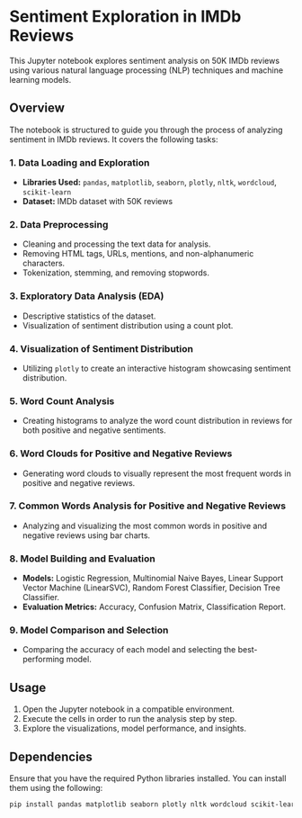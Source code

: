 # Sentiment Exploration in IMDb Reviews

This Jupyter notebook explores sentiment analysis on 50K IMDb reviews using various natural language processing (NLP) techniques and machine learning models.

## Overview

The notebook is structured to guide you through the process of analyzing sentiment in IMDb reviews. It covers the following tasks:

### 1. Data Loading and Exploration

- **Libraries Used:** `pandas`, `matplotlib`, `seaborn`, `plotly`, `nltk`, `wordcloud`, `scikit-learn`
- **Dataset:** IMDb dataset with 50K reviews

### 2. Data Preprocessing

- Cleaning and processing the text data for analysis.
- Removing HTML tags, URLs, mentions, and non-alphanumeric characters.
- Tokenization, stemming, and removing stopwords.

### 3. Exploratory Data Analysis (EDA)

- Descriptive statistics of the dataset.
- Visualization of sentiment distribution using a count plot.

### 4. Visualization of Sentiment Distribution

- Utilizing `plotly` to create an interactive histogram showcasing sentiment distribution.

### 5. Word Count Analysis

- Creating histograms to analyze the word count distribution in reviews for both positive and negative sentiments.

### 6. Word Clouds for Positive and Negative Reviews

- Generating word clouds to visually represent the most frequent words in positive and negative reviews.

### 7. Common Words Analysis for Positive and Negative Reviews

- Analyzing and visualizing the most common words in positive and negative reviews using bar charts.

### 8. Model Building and Evaluation

- **Models:** Logistic Regression, Multinomial Naive Bayes, Linear Support Vector Machine (LinearSVC), Random Forest Classifier, Decision Tree Classifier.
- **Evaluation Metrics:** Accuracy, Confusion Matrix, Classification Report.

### 9. Model Comparison and Selection

- Comparing the accuracy of each model and selecting the best-performing model.

## Usage

1. Open the Jupyter notebook in a compatible environment.
2. Execute the cells in order to run the analysis step by step.
3. Explore the visualizations, model performance, and insights.

## Dependencies

Ensure that you have the required Python libraries installed. You can install them using the following:

```bash
pip install pandas matplotlib seaborn plotly nltk wordcloud scikit-learn
